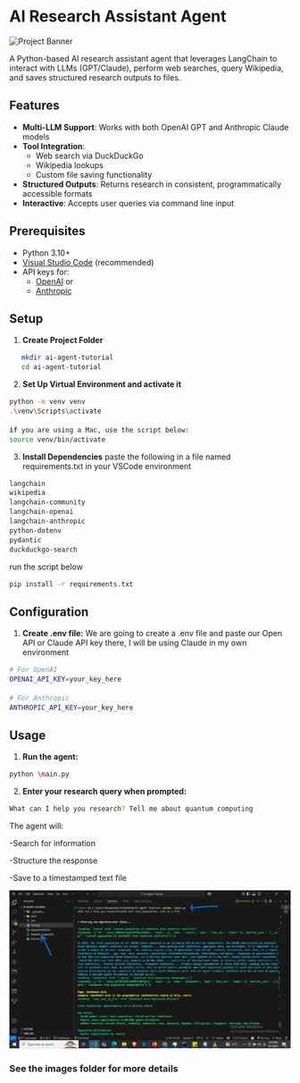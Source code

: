 # AI Research Assistant Agent

![Project Banner](placeholder-banner.png)

A Python-based AI research assistant agent that leverages LangChain to interact with LLMs (GPT/Claude), perform web searches, query Wikipedia, and saves structured research outputs to files.

## Features

- **Multi-LLM Support**: Works with both OpenAI GPT and Anthropic Claude models
- **Tool Integration**: 
  - Web search via DuckDuckGo
  - Wikipedia lookups
  - Custom file saving functionality
- **Structured Outputs**: Returns research in consistent, programmatically accessible formats
- **Interactive**: Accepts user queries via command line input

## Prerequisites

- Python 3.10+
- [Visual Studio Code](https://code.visualstudio.com/) (recommended)
- API keys for:
  - [OpenAI](https://platform.openai.com/api-keys) or 
  - [Anthropic](https://console.anthropic.com/settings/keys)

## Setup

1. **Create Project Folder**
```bash
   mkdir ai-agent-tutorial
   cd ai-agent-tutorial
   ```

2. **Set Up Virtual Environment and activate it**   
```bash
python -m venv venv
.\venv\Scripts\activate

if you are using a Mac, use the script below:
source venv/bin/activate
```
3. **Install Dependencies**
paste the following in a file named requirements.txt in your VSCode environment
```bash
langchain
wikipedia
langchain-community
langchain-openai
langchain-anthropic
python-dotenv
pydantic
duckduckgo-search
```
run the script below
```bash
pip install -r requirements.txt
```

## Configuration
1. **Create .env file:** We are going to create a .env file and paste our Open API or Claude API key there, I will be using Claude in my own environment
```bash
# For OpenAI
OPENAI_API_KEY=your_key_here

# For Anthropic
ANTHROPIC_API_KEY=your_key_here
```

## Usage

1. **Run the agent:**
```bash
python \main.py
```


2. **Enter your research query when prompted:**
```bash
What can I help you research? Tell me about quantum computing
```

The agent will:

-Search for information

-Structure the response

-Save to a timestamped text file

![Output](./images/Screenshot%20(1097).png)

### See the images folder for more details
